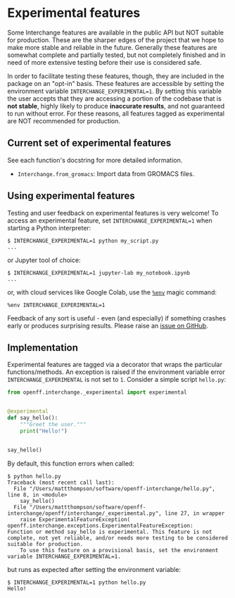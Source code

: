 # Experimental features

Some Interchange features are available in the public API but NOT suitable for production. These are the sharper edges of the project that we hope to make more stable and reliable in the future. Generally these features are somewhat complete and partially tested, but not completely finished and in need of more extensive testing before their use is considered safe.

In order to facilitate testing these features, though, they are included in the package on an "opt-in" basis. These features are accessible by setting the environment variable `INTERCHANGE_EXPERIMENTAL=1`. By setting this variable the user accepts that they are accessing a portion of the codebase that is **not stable**, highly likely to produce **inaccurate results**, and not guaranteed to run without error. For these reasons, all features tagged as experimental are NOT recommended for production.

## Current set of experimental features

See each function's docstring for more detailed information.

* `Interchange.from_gromacs`: Import data from GROMACS files.

## Using experimental features

Testing and user feedback on experimental features is very welcome! To access an experimental feature, set  `INTERCHANGE_EXPERIMENTAL=1` when starting a Python interpreter:

```shell
$ INTERCHANGE_EXPERIMENTAL=1 python my_script.py
...
```

or Jupyter tool of choice:

```shell
$ INTERCHANGE_EXPERIMENTAL=1 jupyter-lab my_notebook.ipynb
...
```

or, with cloud services like Google Colab, use the [`%env`](https://ipython.readthedocs.io/en/stable/interactive/magics.html#magic-env) magic command:

```
%env INTERCHANGE_EXPERIMENTAL=1
```

Feedback of any sort is useful - even (and especially) if something crashes early or produces surprising results. Please raise an [issue on GitHub](https://github.com/openforcefield/openff-interchange/issues/new).

## Implementation

Experimental features are tagged via a decorator that wraps the particular functions/methods. An exception is raised if the environment variable error `INTERCHANGE_EXPERIMENTAL` is not set to `1`. Consider a simple script `hello.py`:

```python
from openff.interchange._experimental import experimental


@experimental
def say_hello():
    """Greet the user."""
    print("Hello!")


say_hello()
```

By default, this function errors when called:

```shell
$ python hello.py
Traceback (most recent call last):
  File "/Users/mattthompson/software/openff-interchange/hello.py", line 8, in <module>
    say_hello()
  File "/Users/mattthompson/software/openff-interchange/openff/interchange/_experimental.py", line 27, in wrapper
    raise ExperimentalFeatureException(
openff.interchange.exceptions.ExperimentalFeatureException:
Function or method say_hello is experimental. This feature is not complete, not yet reliable, and/or needs more testing to be considered suitable for production.
    To use this feature on a provisional basis, set the environment variable INTERCHANGE_EXPERIMENTAL=1.
```

but runs as expected after setting the environment variable:

```shell
$ INTERCHANGE_EXPERIMENTAL=1 python hello.py
Hello!
```
